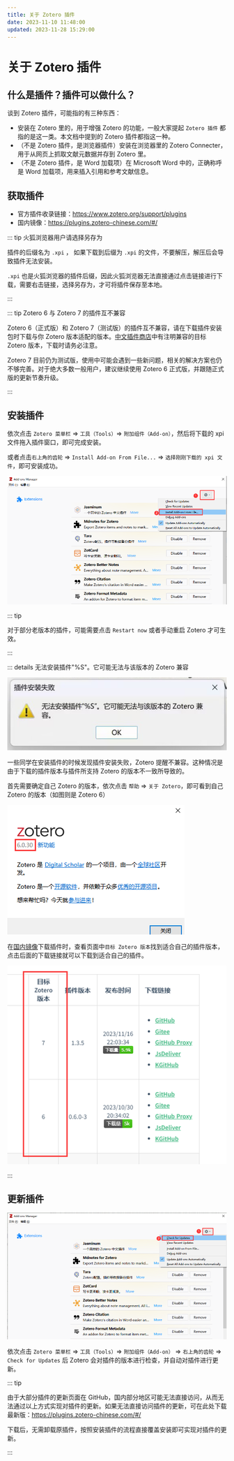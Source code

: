 ```yaml
---
title: 关于 Zotero 插件
date: 2023-11-10 11:48:00
updated: 2023-11-28 15:29:00
---
```


# 关于 Zotero 插件

## 什么是插件？插件可以做什么？

谈到 Zotero 插件，可能指的有三种东西：

- 安装在 Zotero 里的，用于增强 Zotero 的功能，一般大家提起 `Zotero 插件` 都指的是这一类。本文档中提到的 Zotero 插件都指这一种。
- （不是 Zotero 插件，是浏览器插件）安装在浏览器里的 Zotero Connecter，用于从网页上抓取文献元数据并存到 Zotero 里。
- （不是 Zotero 插件，是 Word 加载项）在 Microsoft Word 中的，正确称呼是 Word 加载项，用来插入引用和参考文献信息。

## 获取插件

- 官方插件收录链接：<https://www.zotero.org/support/plugins>
- 国内镜像：<https://plugins.zotero-chinese.com/#/>

::: tip 火狐浏览器用户请选择另存为

插件的后缀名为 `.xpi` ， 如果下载到后缀为 `.xpi` 的文件，不要解压，解压后会导致插件无法安装。

`.xpi` 也是火狐浏览器的插件后缀，因此火狐浏览器无法直接通过点击链接进行下载，需要右击链接，选择另存为，才可将插件保存至本地。

:::

::: tip Zotero 6 与 Zotero 7 的插件互不兼容

Zotero 6（正式版）和 Zotero 7（测试版）的插件互不兼容，请在下载插件安装包时下载与你 Zotero 版本适配的版本。[中文插件商店](https://plugins.zotero-chinese.com/)中有注明兼容的目标 Zotero 版本，下载时请务必注意。

Zotero 7 目前仍为测试版，使用中可能会遇到一些新问题，相关的解决方案也仍不够完善。对于绝大多数一般用户，建议继续使用 Zotero 6 正式版，并跟随正式版的更新节奏升级。

:::

## 安装插件

依次点击 `Zotero 菜单栏` => `工具（Tools）`=> `附加组件（Add-on）`，然后将下载的 xpi 文件拖入插件窗口，即可完成安装。

或者点击`右上角的齿轮` => `Install Add-on From File...` => `选择刚刚下载的 xpi 文件`，即可安装成功。

![安装插件](../../assets/image-zotero-plugin-install.png)

::: tip

对于部分老版本的插件，可能需要点击 `Restart now` 或者手动重启 Zotero 才可生效。

:::

::: details 无法安装插件"%S"。它可能无法与该版本的 Zotero 兼容

![插件安装失败](../../assets/image-zotero-插件安装失败.png)

一些同学在安装插件的时候发现插件安装失败，Zotero 提醒不兼容。这种情况是由于下载的插件版本与插件所支持 Zotero 的版本不一致所导致的。

首先需要确定自己 Zotero 的版本，依次点击 `帮助` => `关于 Zotero`，即可看到自己 Zotero 的版本（如图则是 Zotero 6）

![确定自己的版本号](../../assets/image-zotero-about-zotero.png)

在[国内镜像](https://plugins.zotero-chinese.com/#/)下载插件时，查看页面中`目标 Zotero 版本`找到适合自己的插件版本，点击后面的下载链接就可以下载到适合自己的插件。

![目标 Zotero 版本](../../assets/image-%E7%9B%AE%E6%A0%87zotero%E7%89%88%E6%9C%AC.png)

:::

## 更新插件

![升级插件](../../assets/image-zotero-plugin-update.png)

依次点击 `Zotero 菜单栏` => `工具（Tools）`=> `附加组件（Add-on）` => `右上角的齿轮` => `Check for Updates` 后 Zotero 会对插件的版本进行检查，并自动对插件进行更新。

::: tip

由于大部分插件的更新页面在 GitHub，国内部分地区可能无法直接访问，从而无法通过以上方式实现对插件的更新。如果无法直接访问插件的更新，可在此处下载最新版：<https://plugins.zotero-chinese.com/#/>

下载后，无需卸载原插件，按照安装插件的流程直接覆盖安装即可实现对插件的更新。

:::
